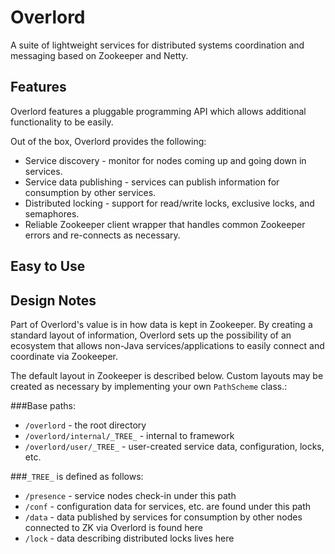 Overlord
========
A suite of lightweight services for distributed systems coordination and messaging based on Zookeeper and Netty.


Features
--------
Overlord features a pluggable programming API which allows additional functionality to be easily.

Out of the box, Overlord provides the following:
* Service discovery - monitor for nodes coming up and going down in services.
* Service data publishing - services can publish information for consumption by other services.
* Distributed locking - support for read/write locks, exclusive locks, and semaphores.
* Reliable Zookeeper client wrapper that handles common Zookeeper errors and re-connects as necessary.


Easy to Use
-----------




Design Notes
------------

Part of Overlord's value is in how data is kept in Zookeeper.  By creating a standard layout of information, Overlord sets up the possibility of an ecosystem that allows non-Java services/applications to easily connect and coordinate via Zookeeper.

The default layout in Zookeeper is described below.  Custom layouts may be created as necessary by implementing your own `PathScheme` class.:

###Base paths:

* `/overlord` - the root directory
* `/overlord/internal/_TREE_` - internal to framework
* `/overlord/user/_TREE_` - user-created service data, configuration, locks, etc.


###`_TREE_` is defined as follows:

* `/presence` - service nodes check-in under this path
* `/conf` - configuration data for services, etc. are found under this path
* `/data` - data published by services for consumption by other nodes connected to ZK via Overlord is found here
* `/lock` - data describing distributed locks lives here



